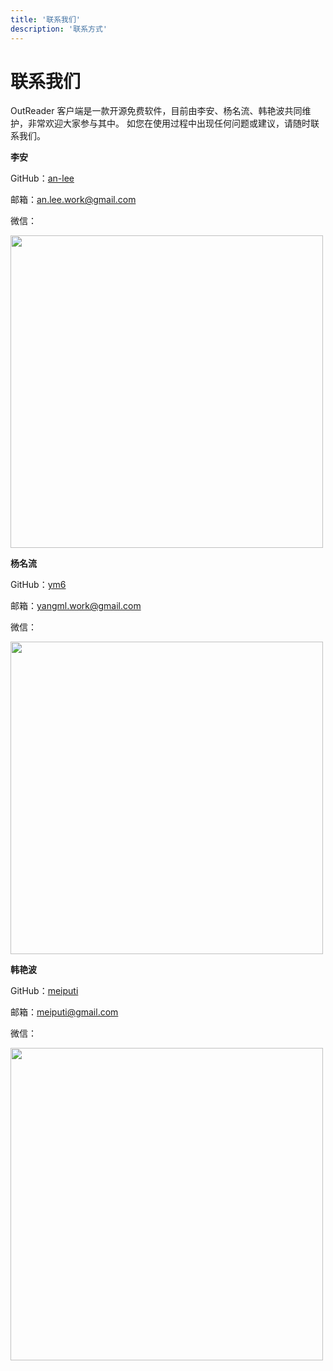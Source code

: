 ```yaml
---
title: '联系我们'
description: '联系方式'
---
```


# 联系我们

OutReader 客户端是一款开源免费软件，目前由李安、杨名流、韩艳波共同维护，非常欢迎大家参与其中。
如您在使用过程中出现任何问题或建议，请随时联系我们。

**李安**

GitHub：[an-lee](https://github.com/an-lee)

邮箱：an.lee.work@gmail.com

微信：

<img src='/an-lee.jpeg' width="500">

**杨名流**

GitHub：[ym6](https://github.com/ym6)

邮箱：yangml.work@gmail.com

微信：

<img src='/ym6.jpeg' width="500">

**韩艳波**

GitHub：[meiputi](https://github.com/meiputi)

邮箱：meiputi@gmail.com

微信：

<img src='/hyb.jpeg' width="500">
